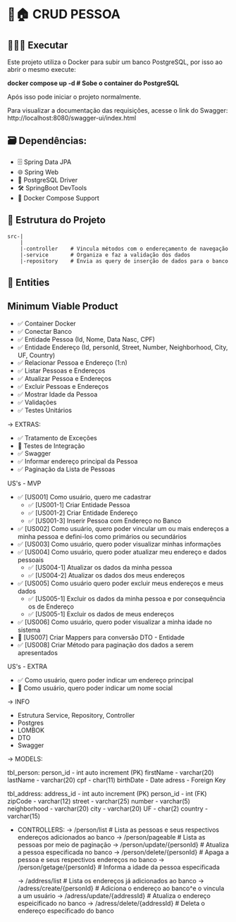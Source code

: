 # 🙋🏠 CRUD PESSOA

## 🧑🏻‍💻 Executar
  Este projeto utiliza o Docker para subir um banco PostgreSQL, por isso ao abrir o mesmo execute:
  
  **docker compose up -d    # Sobe o container do PostgreSQL**
  
  Após isso pode iniciar o projeto normalmente. 
  
  Para visualizar a documentação das requisições, acesse o link do Swagger: http://localhost:8080/swagger-ui/index.html

## 🗃️ **Dependências:** 
- 🗄️ Spring Data JPA 
- 🌐  Spring Web 
- 📃 PostgreSQL Driver 
- 🛠️ SpringBoot DevTools 
- 🐋 Docker Compose Support 
 
## 📂 Estrutura do Projeto
    src-|
        |
        |-controller    # Vincula métodos com o endereçamento de navegação
        |-service       # Organiza e faz a validação dos dados
        |-repository    # Envia as query de inserção de dados para o banco
    
## 📄 Entities


## Minimum Viable Product
- ✅ Container Docker
- ✅ Conectar Banco
- ✅ Entidade Pessoa (Id, Nome, Data Nasc, CPF)
- ✅ Entidade Endereço (Id, personId, Street, Number, Neighborhood, City, UF, Country)
- ✅ Relacionar Pessoa e Endereço (1:n)
- ✅ Listar Pessoas e Endereços
- ✅ Atualizar Pessoa e Endereços
- ✅ Excluir Pessoas e Endereços
- ✅ Mostrar Idade da Pessoa
- ✅ Validações
- ✅ Testes Unitários
 
-> EXTRAS:
- ✅ Tratamento de Exceções
- 🚧 Testes de Integração
- ✅ Swagger
- ✅ Informar endereço principal da Pessoa
- ✅ Paginação da Lista de Pessoas
 
US's - MVP
- ✅ [US001] Como usuário, quero me cadastrar
  - ✅ [US001-1] Criar Entidade Pessoa
  - ✅ [US001-2] Criar Entidade Endereço
  - ✅ [US001-3] Inserir Pessoa com Endereço no Banco
- ✅ [US002] Como usuário, quero poder vincular um ou mais endereços a minha pessoa e defini-los como primários ou secundários
- ✅ [US003] Como usuário, quero poder visualizar minhas informações
- ✅ [US004] Como usuário, quero poder atualizar meu endereço e dados pessoais
  - ✅ [US004-1] Atualizar os dados da minha pessoa
  - ✅ [US004-2] Atualizar os dados dos meus endereços
- ✅ [US005] Como usuário quero poder excluir meus endereços e meus dados
  - ✅ [US005-1] Excluir os dados da minha pessoa e por consequência os de Endereço
  - ✅ [US005-1] Excluir os dados de meus endereços
- ✅ [US006] Como usuário, quero poder visualizar a minha idade no sistema
- 🚧 [US007] Criar Mappers para conversão DTO - Entidade
- ✅ [US008] Criar Método para paginação dos dados a serem apresentados

US's - EXTRA
- ✅ Como usuário, quero poder indicar um endereço principal
- 🚧 Como usuário, quero poder indicar um nome social
 
-> INFO
- Estrutura Service, Repository, Controller
- Postgres
- LOMBOK
- DTO
- Swagger

-> MODELS:

  tbl_person:
    person_id - int auto increment (PK)
    firstName - varchar(20)
    lastName - varchar(20)
    cpf - char(11)
    birthDate - Date
    adress - Foreign Key 

  tbl_address:
    address_id - int auto increment (PK) 
    person_id - int (FK)
    zipCode - varchar(12) 
    street - varchar(25)
    number - varchar(5)
    neighborhood - varchar(20)
    city - varchar(20)
    UF - char(2)
    country - varchar(15)
 
- CONTROLLERS:
  -> /person/list                # Lista as pessoas e seus respectivos endereços adicionados ao banco
  -> /person/pageable            # Lista as pessoas por meio de paginação
  -> /person/update/{personId}   # Atualiza a pessoa especificada no banco
  -> /person/delete/{personId}   # Apaga a pessoa e seus respectivos endereços no banco
  -> /person/getage/{personId}   # Informa a idade da pessoa especificada


  -> /address/list                 # Lista os endereços já adicionados ao banco
  -> /adress/create/{personId}     # Adiciona o endereço ao banco^e o vincula a um usuário
  -> /adress/update/{addressId}    # Atualiza o endereço espeicificado no banco
  -> /adress/delete/{addressId}    # Deleta o endereço especificado do banco

